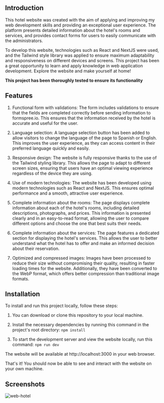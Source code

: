 ## Introduction

This hotel website was created with the aim of applying and improving my web development skills and providing an exceptional user experience. The platform presents detailed information about the hotel's rooms and services, and provides contact forms for users to easily communicate with the administrators.

To develop this website, technologies such as React and NextJS were used, and the Tailwind style library was applied to ensure maximum adaptability and responsiveness on different devices and screens. This project has been a great opportunity to learn and apply knowledge in web application development. Explore the website and make yourself at home!

**This project has been thoroughly tested to ensure its functionality**

## Features

1. Functional form with validations: The form includes validations to ensure that the fields are completed correctly before sending information to formspree.io. This ensures that the information received by the hotel is accurate and useful for the user.

2. Language selection: A language selection button has been added to allow visitors to change the language of the page to Spanish or English. This improves the user experience, as they can access content in their preferred language quickly and easily.

3. Responsive design: The website is fully responsive thanks to the use of the Tailwind styling library. This allows the page to adapt to different screen sizes, ensuring that users have an optimal viewing experience regardless of the device they are using.

4. Use of modern technologies: The website has been developed using modern technologies such as React and NextJS. This ensures optimal performance and a smooth, attractive user experience.

5. Complete information about the rooms: The page displays complete information about each of the hotel's rooms, including detailed descriptions, photographs, and prices. This information is presented clearly and in an easy-to-read format, allowing the user to compare different options and choose the one that best suits their needs.

6. Complete information about the services: The page features a dedicated section for displaying the hotel's services. This allows the user to better understand what the hotel has to offer and make an informed decision about their reservation.

7. Optimized and compressed images: Images have been processed to reduce their size without compromising their quality, resulting in faster loading times for the website. Additionally, they have been converted to the WebP format, which offers better compression than traditional image formats.

## Installation

To install and run this project locally, follow these steps:

1. You can download or clone this repository to your local machine.

2. Install the necessary dependencies by running this command in the project's root directory: `npm install`

3. To start the development server and view the website locally, run this command: `npm run dev`

The website will be available at http://localhost:3000 in your web browser.

That's it! You should now be able to see and interact with the website on your own machine.

## Screenshots

![web-hotel](https://user-images.githubusercontent.com/121767553/227786308-e58fef3d-af48-467f-aa66-bf6f238b50e7.png)

